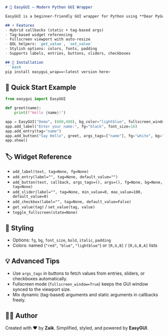````markdown
# 🎨 EasyGUI — Modern Python GUI Wrapper

EasyGUI is a beginner-friendly GUI wrapper for Python using **Dear PyGui**, allowing minimal code GUIs with dynamic updates, tag-based access, and fullscreen viewport mode.

## ⚡ Features
- Hybrid callbacks (static + tag-based args)
- Tag-based widget referencing
- Fullscreen viewport with auto-resize
- QOL helpers: `get_value`, `set_value`
- Stylish options: colors, fonts, padding
- Supports labels, entries, buttons, sliders, checkboxes

## 🧰 Installation
```bash
pip install easygui_wrap==<latest version here>
````

## 🚀 Quick Start Example

```python
from easygui import EasyGUI

def greet(name):
    print(f"Hello {name}!")

app = EasyGUI("Demo", (600,400), bg_color="lightblue", fullscreen_window=True, decorated=False)
app.add_label("Enter your name:", fg="black", font_size=16)
app.add_entry(tag="name")
app.add_button("Say Hello", greet, args_tags=["name"], fg="white", bg="green", font_size=14)
app.show()
```

## 🏷️ Widget Reference

* `add_label(text, tag=None, fg=None)`
* `add_entry(label="", tag=None, default_value="")`
* `add_button(text, callback, args_tags=(), args=(), fg=None, bg=None, tag=None)`
* `add_slider(label="", tag=None, min_value=0, max_value=100, default_value=0)`
* `add_checkbox(label="", tag=None, default_value=False)`
* `get_value(tag)` / `set_value(tag, value)`
* `toggle_fullscreen(state=None)`

## 🎨 Styling

* Options: `fg`, `bg`, `font_size`, `bold`, `italic`, `padding`
* Colors: named (`"red"`, `"blue"`, `"lightblue"`) or `[R,G,B]` / `[R,G,B,A]` lists

## 💡 Advanced Tips

* Use `args_tags` in buttons to fetch values from entries, sliders, or checkboxes automatically.
* Fullscreen mode (`fullscreen_window=True`) keeps the GUI window synced to the viewport size.
* Mix dynamic (tag-based) arguments and static arguments in callbacks freely.

## 🧑‍💻 Author

Created with ❤️ by **Zaik**. Simplified, styled, and powered by **EasyGUI**.
